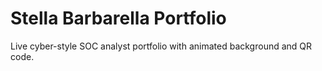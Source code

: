 # Stella Barbarella Portfolio

Live cyber-style SOC analyst portfolio with animated background and QR code.
